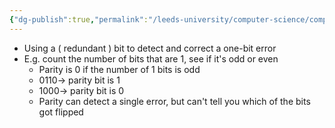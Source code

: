 ```yaml
---
{"dg-publish":true,"permalink":"/leeds-university/computer-science/compulsory-modules/computer-architecture/section-9-memory/definitions/parity-bit/","tags":["Definition"]}
---
```


- Using a ( redundant ) bit to detect and correct a one-bit error
- E.g. count the number of bits that are 1, see if it's odd or even
	- Parity is 0 if the number of 1 bits is odd
	- $0110 \rightarrow$ parity bit is 1
	- $1000 \rightarrow$ parity bit is 0
	- Parity can detect a single error, but can't tell you which of the bits got flipped
